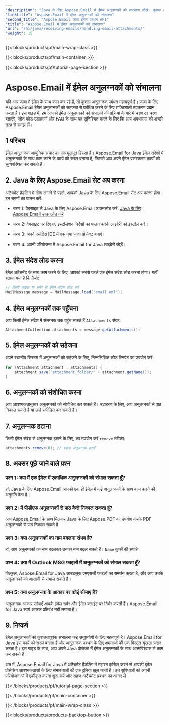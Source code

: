 ```yaml
---
"description": "Java के लिए Aspose.Email में ईमेल अनुलग्नकों को संभालना सीखें। कुशल ईमेल अनुलग्नक प्रबंधन के लिए स्रोत कोड और FAQ के साथ चरण-दर-चरण मार्गदर्शिका।"
"linktitle": "Aspose.Email में ईमेल अनुलग्नकों को संभालना"
"second_title": "Aspose.Email जावा ईमेल प्रबंधन API"
"title": "Aspose.Email में ईमेल अनुलग्नकों को संभालना"
"url": "/hi/java/receiving-emails/handling-email-attachments/"
"weight": 15
---
```


{{< blocks/products/pf/main-wrap-class >}}

{{< blocks/products/pf/main-container >}}

{{< blocks/products/pf/tutorial-page-section >}}

# Aspose.Email में ईमेल अनुलग्नकों को संभालना


यदि आप जावा में ईमेल के साथ काम कर रहे हैं, तो कुशल अनुलग्नक प्रबंधन महत्वपूर्ण है। जावा के लिए Aspose.Email ईमेल अनुलग्नकों को सहजता से प्रबंधित करने के लिए शक्तिशाली उपकरण प्रदान करता है। इस गाइड में, हम आपको ईमेल अनुलग्नकों को संभालने की प्रक्रिया के बारे में चरण दर चरण बताएंगे, स्रोत कोड उदाहरणों और FAQ के साथ यह सुनिश्चित करने के लिए कि आप अवधारणा को अच्छी तरह से समझ लें।

## 1 परिचय

ईमेल अनुलग्नक आधुनिक संचार का एक मूलभूत हिस्सा हैं। Aspose.Email for Java ईमेल संदेशों में अनुलग्नकों के साथ काम करने के कार्य को सरल बनाता है, जिससे आप अपने ईमेल प्रसंस्करण कार्यों को सुव्यवस्थित कर सकते हैं।

## 2. Java के लिए Aspose.Email सेट अप करना

अटैचमेंट हैंडलिंग में गोता लगाने से पहले, आपको Java के लिए Aspose.Email सेट अप करना होगा। इन चरणों का पालन करें:

- चरण 1: वेबसाइट से Java के लिए Aspose.Email डाउनलोड करें: [Java के लिए Aspose.Email डाउनलोड करें](https://releases.aspose.com/email/java/)

- चरण 2: वेबसाइट पर दिए गए इंस्टॉलेशन निर्देशों का पालन करके लाइब्रेरी को इंस्टॉल करें।

- चरण 3: अपने पसंदीदा IDE में एक नया जावा प्रोजेक्ट बनाएं।

- चरण 4: अपनी परियोजना में Aspose.Email for Java लाइब्रेरी जोड़ें।

## 3. ईमेल संदेश लोड करना

ईमेल अटैचमेंट के साथ काम करने के लिए, आपको सबसे पहले एक ईमेल संदेश लोड करना होगा। यहाँ बताया गया है कि कैसे:

```java
// किसी फ़ाइल या सर्वर से ईमेल संदेश लोड करें
MailMessage message = MailMessage.load("email.eml");
```

## 4. ईमेल अनुलग्नकों तक पहुँचना

आप किसी ईमेल संदेश में संलग्नक तक पहुंच सकते हैं `Attachments` संग्रह:

```java
AttachmentCollection attachments = message.getAttachments();
```

## 5. ईमेल अनुलग्नकों को सहेजना

अपने स्थानीय सिस्टम में अनुलग्नकों को सहेजने के लिए, निम्नलिखित कोड स्निपेट का उपयोग करें:

```java
for (Attachment attachment : attachments) {
    attachment.save("attachment_folder/" + attachment.getName());
}
```

## 6. अनुलग्नकों को संशोधित करना

आप आवश्यकतानुसार अनुलग्नकों को संशोधित कर सकते हैं। उदाहरण के लिए, आप अनुलग्नकों से पाठ निकाल सकते हैं या उन्हें संपीड़ित कर सकते हैं।

## 7. अनुलग्नक हटाना

किसी ईमेल संदेश से अनुलग्नक हटाने के लिए, का उपयोग करें `remove` तरीका:

```java
attachments.remove(0); // पहला अनुलग्नक हटाएँ
```

## 8. अक्सर पूछे जाने वाले प्रश्न

### प्रश्न 1: क्या मैं एक ईमेल में एकाधिक अनुलग्नकों को संभाल सकता हूँ?

हां, Java के लिए Aspose.Email आपको एक ही ईमेल में कई अनुलग्नकों के साथ काम करने की अनुमति देता है।

### प्रश्न 2: मैं पीडीएफ अनुलग्नकों से पाठ कैसे निकाल सकता हूं?

आप Aspose.Email के साथ मिलकर Java के लिए Aspose.PDF का उपयोग करके PDF अनुलग्नकों से पाठ निकाल सकते हैं।

### प्रश्न 3: क्या अनुलग्नकों का नाम बदलना संभव है?

हां, आप अनुलग्नकों का नाम बदलकर उनका नाम बदल सकते हैं। `Name` कुर्की की संपत्ति.

### प्रश्न 4: क्या मैं Outlook MSG फ़ाइलों में अनुलग्नकों को संभाल सकता हूँ?

बिल्कुल, Aspose.Email for Java आउटलुक एमएसजी फाइलों का समर्थन करता है, और आप उनके अनुलग्नकों को आसानी से संभाल सकते हैं।

### प्रश्न 5: क्या अनुलग्नक के आकार पर कोई सीमाएं हैं?

अनुलग्नक आकार सीमाएँ आपके ईमेल सर्वर और ईमेल क्लाइंट पर निर्भर करती हैं। Aspose.Email for Java स्वयं आकार प्रतिबंध नहीं लगाता है।

## 9. निष्कर्ष

ईमेल अनुलग्नकों को कुशलतापूर्वक संभालना कई अनुप्रयोगों के लिए महत्वपूर्ण है। Aspose.Email for Java इस कार्य को सरल बनाता है और अनुलग्नक प्रबंधन के लिए क्षमताओं की एक विस्तृत श्रृंखला प्रदान करता है। इस गाइड के साथ, आप अपने Java प्रोजेक्ट में ईमेल अनुलग्नकों के साथ आत्मविश्वास से काम कर सकते हैं।

अंत में, Aspose.Email for Java में अटैचमेंट हैंडलिंग में महारत हासिल करने से आपकी ईमेल प्रोसेसिंग आवश्यकताओं के लिए संभावनाओं की एक दुनिया खुल जाती है। इन सुविधाओं को अपनी परियोजनाओं में एकीकृत करना शुरू करें और सहज अटैचमेंट प्रबंधन का आनंद लें।

{{< /blocks/products/pf/tutorial-page-section >}}

{{< /blocks/products/pf/main-container >}}

{{< /blocks/products/pf/main-wrap-class >}}

{{< blocks/products/products-backtop-button >}}